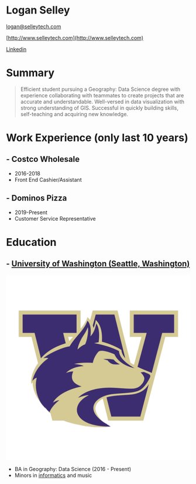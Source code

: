 # Logan Selley

[logan@selleytech.com](mailto:logan@selleytech.com)

[http://www.selleytech.com](http://www.selleytech.com)

[Linkedin](http://www.linkedin.com/in/logan-selley-411872172/)

# Summary

>Efficient student pursuing a Geography: Data Science degree with experience collaborating with teammates to
>create projects that are accurate and understandable. Well-versed in data visualization with strong
>understanding of GIS. Successful in quickly building skills, self-teaching and acquiring new knowledge.


# Work Experience (only last 10 years)

## - Costco Wholesale
- 2016-2018
- Front End Cashier/Assistant

## - Dominos Pizza
- 2019-Present
- Customer Service Representative

# Education
## - [University of Washington (Seattle, Washington)](www.uw.edu)
![Uw logo](/Images/UW-Logo.png)

- BA in Geography: Data Science (2016 - Present)
- Minors in [informatics](https://ischool.uw.edu/programs/informatics/what-is-informatics) and music
